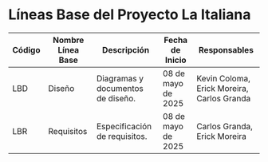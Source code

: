 # Líneas Base del Proyecto La Italiana

| Código | Nombre Línea Base | Descripción                        | Fecha de Inicio    | Responsables                                    |
| ------ | ----------------- | ---------------------------------- | ------------------ | ----------------------------------------------- |
| LBD    | Diseño            | Diagramas y documentos de diseño.  | 08 de mayo de 2025 | Kevin Coloma, Erick Moreira, Carlos Granda |
| LBR    | Requisitos        | Especificación de requisitos.      | 08 de mayo de 2025 | Carlos Granda, Erick Moreira                |

